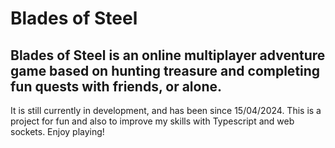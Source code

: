 # Blades of Steel

## Blades of Steel is an online multiplayer adventure game based on hunting treasure and completing fun quests with friends, or alone.

It is still currently in development, and has been since 15/04/2024.
This is a project for fun and also to improve my skills with Typescript and web sockets.
Enjoy playing!

